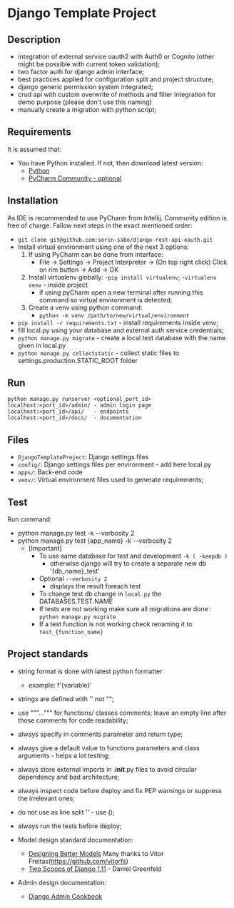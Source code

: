 # Django Template Project

## Description
- integration of external service oauth2 with Auth0 or Cognito (other might be possible with current token validation);
- two factor auth for django admin interface;
- best practices applied for configuration split and project structure;
- django generic permission system integrated;
- crud api with custom overwrite of methods and filter integration for demo purpose (please don't use this naming)
- manually create a migration with python script;

## Requirements
It is assumed that:
- You have Python installed. If not, then download latest version:
    * [Python](https://www.python.org/downloads/)
    * [PyCharm Community - optional](https://www.jetbrains.com/pycharm/download/#section=windows)

    
## Installation
As IDE is recommended to use PyCharm from Intellij. Community edition is free of charge.
Fallow next steps in the exact mentioned order:
- `git clone git@github.com:sorin-sabo/django-rest-api-oauth.git`
- Install virtual environment using one of the next 3 options: 
    1) If using PyCharm can be done from interface:
        - File -> Settings -> Project Interpreter -> (On top right click) Click on rim button -> Add -> OK
    2) Install virtualenv globally:
        -`pip install virtualenv`;
        -`virtualenv venv` - inside project 
        - if using pyCharm open a new terminal after running this command so virtual environment is detected;
    3) Create a venv using python command:
        - `python -m venv /path/to/new/virtual/environment`
- `pip install -r requirements.txt` - install requirements inside venv;
- fill local.py using your database and external auth service credentials;
- `python manage.py migrate` - create a local test database with the name given in local.py
- `python manage.py collectstatic` - collect static files to settings.production.STATIC_ROOT folder

## Run
    python manage.py runserver <optional_port_id>
    localhost:<port_id>/admin/ - admin login page
    localhost:<port_id>/api/   - endpoints
    localhost:<port_id>/docs/  - documentation
    
## Files
* `DjangoTemplateProject`: Django settings files
* `config/`: Django settings files per environment - add here local.py
* `apps/`: Back-end code
* `venv/`: Virtual environment files used to generate requirements;

    
## Test
Run command:
* python manage.py test -k --verbosity 2
* python manage.py test {app_name} -k --verbosity 2
    * [Important] 
        * To use same database for test and development `-k ( -keepdb )`
            - otherwise django will try to create a separate new db '{db_name}_test'
        * Optional `--verbosity 2`
            - displays the result foreach test
        * To change test db change in `local.py` the DATABASES.TEST.NAME
        * If tests are not working make sure all migrations are done : 
            `python manage.py migrate`
        * If a test function is not working check renaming it to `test_{function_name}`
        
## Project standards
- string format is done with latest python formatter
    - example: f'{variable}'
- strings are defined with '' not "";
- use """...""" for functions/ classes comments; leave an empty line after those comments for code readability;
- always specify in comments parameter and return type;
- always give a default value to functions parameters and class arguments - helps a lot testing;
- always store external imports in .__init__.py files to avoid circular dependency and bad architecture;
- always inspect code before deploy and fix PEP warnings or suppress the irrelevant ones;
- do not use as line split '\' - use ();
- always run the tests before deploy;
- Model design standard documentation:
    * [Designing Better Models](https://simpleisbetterthancomplex.com/tips/2018/02/10/django-tip-22-designing-better-models.html)
    Many thanks to Vitor Freitas(https://github.com/vitorfs)
    * [Two Scoops of Django 1.11]() - Daniel Greenfeld

- Admin design documentation:
    * [Django Admin Cookbook](https://buildmedia.readthedocs.org/media/pdf/django-admin-cookbook/latest/django-admin-cookbook.pdf)
